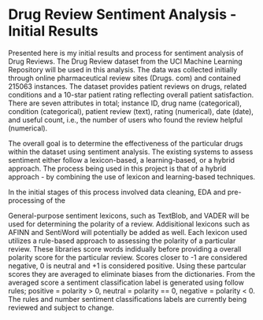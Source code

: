 # Drug Review Sentiment Analysis - Initial Results
Presented here is my initial results and process for sentiment analysis of Drug Reviews. The Drug Review dataset from the UCI Machine Learning Repository will be used in this analysis. The data was collected initially through online pharmaceutical review sites (Drugs. com) and contained 215063 instances. The dataset provides patient reviews on drugs, related conditions and a 10-star patient rating reflecting overall patient satisfaction. There are seven attributes in total; instance ID, drug name (categorical), condition (categorical), patient review (text), rating (numerical), date (date), and useful count, i.e., the number of users who found the review helpful (numerical). 

The overall goal is to determine the effectiveness of the particular drugs within the dataset using sentiment analysis. The existing systems to assess sentiment either follow a lexicon-based, a learning-based, or a hybrid approach. The process being used in this project is that of a hybrid approach - by combining the use of lexicon and learning-based techniques. 

In the initial stages of this process involved data cleaning, EDA and pre-processing of the 

General-purpose sentiment lexicons, such as TextBlob, and VADER will be used for determining the polarity of a review. Addisitional lexicons such as AFINN and SentiWord will potentially be added as well. Each lexicon used utilizes a rule-based approach to assessing the polarity of a particular review. These libraries score words indidually before providing a overall polarity score for the particular review. Scores closer to -1 are considered negative, 0 is neutral and +1 is considered positive. Using these partcular scores they are averaged to eliminate biases from the dictionaries. From the averaged score a sentiment classification label is generated using follow rules; positive = polarity > 0, neutral = polarity == 0, negative = polarity < 0. The rules and number sentiment classifications labels are currently being reviewed and subject to change.

